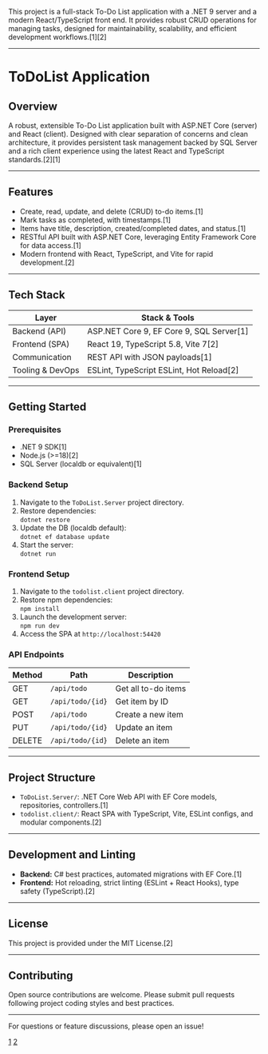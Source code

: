 This project is a full-stack To-Do List application with a .NET 9 server and a modern React/TypeScript front end. It provides robust CRUD operations for managing tasks, designed for maintainability, scalability, and efficient development workflows.[1][2]

***

# ToDoList Application

## Overview

A robust, extensible To-Do List application built with ASP.NET Core (server) and React (client). Designed with clear separation of concerns and clean architecture, it provides persistent task management backed by SQL Server and a rich client experience using the latest React and TypeScript standards.[2][1]

***

## Features

- Create, read, update, and delete (CRUD) to-do items.[1]
- Mark tasks as completed, with timestamps.[1]
- Items have title, description, created/completed dates, and status.[1]
- RESTful API built with ASP.NET Core, leveraging Entity Framework Core for data access.[1]
- Modern frontend with React, TypeScript, and Vite for rapid development.[2]

***

## Tech Stack

| Layer            | Stack & Tools                |
|------------------|-----------------------------|
| Backend (API)    | ASP.NET Core 9, EF Core 9, SQL Server[1] |
| Frontend (SPA)   | React 19, TypeScript 5.8, Vite 7[2] |
| Communication    | REST API with JSON payloads[1] |
| Tooling & DevOps | ESLint, TypeScript ESLint, Hot Reload[2] |

***

## Getting Started

### Prerequisites

- .NET 9 SDK[1]
- Node.js (>=18)[2]
- SQL Server (localdb or equivalent)[1]

### Backend Setup

1. Navigate to the `ToDoList.Server` project directory.
2. Restore dependencies:  
   `dotnet restore`
3. Update the DB (localdb default):  
   `dotnet ef database update`
4. Start the server:  
   `dotnet run`

### Frontend Setup

1. Navigate to the `todolist.client` project directory.
2. Restore npm dependencies:  
   `npm install`
3. Launch the development server:  
   `npm run dev`
4. Access the SPA at `http://localhost:54420`

### API Endpoints

| Method | Path                  | Description                     |
|--------|-----------------------|---------------------------------|
| GET    | `/api/todo`           | Get all to-do items             |
| GET    | `/api/todo/{id}`      | Get item by ID                  |
| POST   | `/api/todo`           | Create a new item               |
| PUT    | `/api/todo/{id}`      | Update an item                  |
| DELETE | `/api/todo/{id}`      | Delete an item                  |


***

## Project Structure

- `ToDoList.Server/`: .NET Core Web API with EF Core models, repositories, controllers.[1]
- `todolist.client/`: React SPA with TypeScript, Vite, ESLint configs, and modular components.[2]

***

## Development and Linting

- **Backend:** C# best practices, automated migrations with EF Core.[1]
- **Frontend:** Hot reloading, strict linting (ESLint + React Hooks), type safety (TypeScript).[2]

***

## License

This project is provided under the MIT License.[2]

***

## Contributing

Open source contributions are welcome. Please submit pull requests following project coding styles and best practices.

***

For questions or feature discussions, please open an issue!

[1](https://ppl-ai-file-upload.s3.amazonaws.com/web/direct-files/attachments/95785945/c0c6ffdd-81f6-445e-8ed1-3eaff83d1c5a/ToDoList.Server.txt)
[2](https://ppl-ai-file-upload.s3.amazonaws.com/web/direct-files/attachments/95785945/5510d4a8-c634-48d8-9dc0-df67daefe7be/todolist.client.txt)
